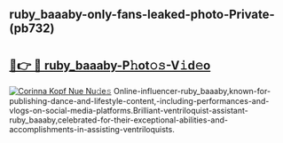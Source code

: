 ## ruby_baaaby-only-fans​-leaked-photo​-Private-(pb732)


# <h2><a href="https://mediaupload.pro?title=ruby_baaaby&ref=git">🔗👉 🔴 ruby_baaaby-P𝚑ot𝚘𝚜-V𝚒d𝚎o</a></h2>

[![Corinna Kopf Nue Nu𝚍e𝚜](https://i.imgur.com/0qMVB7G.gif)](https://mediaupload.pro?title=ruby_baaaby&ref=git)
Online-influencer-ruby_baaaby,known-for-publishing-dance-and-lifestyle-content,-including-performances-and-vlogs-on-social-media-platforms.Brilliant-ventriloquist-assistant-ruby_baaaby,celebrated-for-their-exceptional-abilities-and-accomplishments-in-assisting-ventriloquists.  